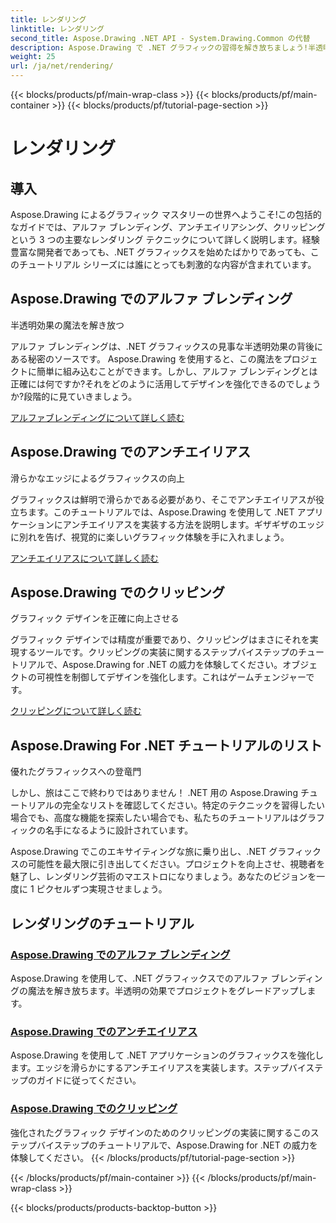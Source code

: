 ```yaml
---
title: レンダリング
linktitle: レンダリング
second_title: Aspose.Drawing .NET API - System.Drawing.Common の代替
description: Aspose.Drawing で .NET グラフィックの習得を解き放ちましょう!半透明効果を得るためにアルファ ブレンディングを使用してプロジェクトを向上させます。デザインを強化するためのアンチエイリアスとクリッピングについて学びます。
weight: 25
url: /ja/net/rendering/
---
```


{{< blocks/products/pf/main-wrap-class >}}
{{< blocks/products/pf/main-container >}}
{{< blocks/products/pf/tutorial-page-section >}}

# レンダリング

## 導入

Aspose.Drawing によるグラフィック マスタリーの世界へようこそ!この包括的なガイドでは、アルファ ブレンディング、アンチエイリアシング、クリッピングという 3 つの主要なレンダリング テクニックについて詳しく説明します。経験豊富な開発者であっても、.NET グラフィックスを始めたばかりであっても、このチュートリアル シリーズには誰にとっても刺激的な内容が含まれています。

## Aspose.Drawing でのアルファ ブレンディング
半透明効果の魔法を解き放つ

アルファ ブレンディングは、.NET グラフィックスの見事な半透明効果の背後にある秘密のソースです。 Aspose.Drawing を使用すると、この魔法をプロジェクトに簡単に組み込むことができます。しかし、アルファ ブレンディングとは正確には何ですか?それをどのように活用してデザインを強化できるのでしょうか?段階的に見ていきましょう。

[アルファブレンディングについて詳しく読む](./alpha-blending/)

## Aspose.Drawing でのアンチエイリアス
滑らかなエッジによるグラフィックスの向上

グラフィックスは鮮明で滑らかである必要があり、そこでアンチエイリアスが役立ちます。このチュートリアルでは、Aspose.Drawing を使用して .NET アプリケーションにアンチエイリアスを実装する方法を説明します。ギザギザのエッジに別れを告げ、視覚的に楽しいグラフィック体験を手に入れましょう。

[アンチエイリアスについて詳しく読む](./antialiasing/)

## Aspose.Drawing でのクリッピング
グラフィック デザインを正確に向上させる

グラフィック デザインでは精度が重要であり、クリッピングはまさにそれを実現するツールです。クリッピングの実装に関するステップバイステップのチュートリアルで、Aspose.Drawing for .NET の威力を体験してください。オブジェクトの可視性を制御してデザインを強化します。これはゲームチェンジャーです。

[クリッピングについて詳しく読む](./clipping/)

## Aspose.Drawing For .NET チュートリアルのリスト
優れたグラフィックスへの登竜門

しかし、旅はここで終わりではありません！ .NET 用の Aspose.Drawing チュートリアルの完全なリストを確認してください。特定のテクニックを習得したい場合でも、高度な機能を探索したい場合でも、私たちのチュートリアルはグラフィックの名手になるように設計されています。

Aspose.Drawing でこのエキサイティングな旅に乗り出し、.NET グラフィックスの可能性を最大限に引き出してください。プロジェクトを向上させ、視聴者を魅了し、レンダリング芸術のマエストロになりましょう。あなたのビジョンを一度に 1 ピクセルずつ実現させましょう。
## レンダリングのチュートリアル
### [Aspose.Drawing でのアルファ ブレンディング](./alpha-blending/)
Aspose.Drawing を使用して、.NET グラフィックスでのアルファ ブレンディングの魔法を解き放ちます。半透明の効果でプロジェクトをグレードアップします。
### [Aspose.Drawing でのアンチエイリアス](./antialiasing/)
Aspose.Drawing を使用して .NET アプリケーションのグラフィックスを強化します。エッジを滑らかにするアンチエイリアスを実装します。ステップバイステップのガイドに従ってください。
### [Aspose.Drawing でのクリッピング](./clipping/)
強化されたグラフィック デザインのためのクリッピングの実装に関するこのステップバイステップのチュートリアルで、Aspose.Drawing for .NET の威力を体験してください。
{{< /blocks/products/pf/tutorial-page-section >}}

{{< /blocks/products/pf/main-container >}}
{{< /blocks/products/pf/main-wrap-class >}}

{{< blocks/products/products-backtop-button >}}
